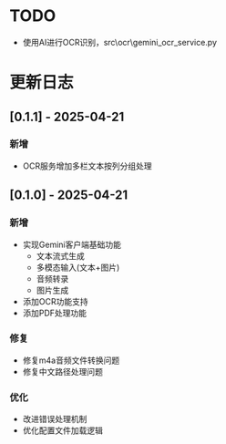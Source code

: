 # TODO
- 使用AI进行OCR识别，src\ocr\gemini_ocr_service.py


# 更新日志
## [0.1.1] - 2025-04-21
### 新增
- OCR服务增加多栏文本按列分组处理

## [0.1.0] - 2025-04-21
### 新增
- 实现Gemini客户端基础功能
  - 文本流式生成
  - 多模态输入(文本+图片)
  - 音频转录
  - 图片生成
- 添加OCR功能支持
- 添加PDF处理功能

### 修复
- 修复m4a音频文件转换问题
- 修复中文路径处理问题

### 优化
- 改进错误处理机制
- 优化配置文件加载逻辑